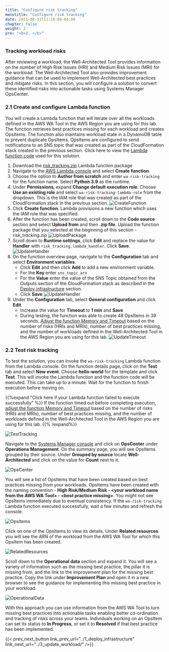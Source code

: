 ```yaml
---
title: "Configure risk tracking"
menutitle: "Configure risk tracking"
date: 2021-08-31T11:16:09-04:00
chapter: false
weight: 2
pre: "<b>2. </b>"
---
```


### Tracking workload risks

After reviewing a workload, the Well-Architected Tool provides information on the number of High Risk Issues (HRI) and Medium Risk Issues (MRI) for the workload. The Well-Architected Tool also provides improvement guidance that can be used to implement Well-Architected best practices and mitigate risks. In this section, you will configure a solution to convert these identified risks into actionable tasks using Systems Manager OpsCenter.

### 2.1 Create and configure Lambda function

You will create a Lambda function that will iterate over all the workloads defined in the AWS WA Tool in the AWS Region you are using for this lab. The function retrieves best practices missing for each workload and creates OpsItems. The function also maintains workload state in a DynamoDB table to prevent duplicate OpsItems. OpsItems are configured to send notifications to an SNS topic that was created as part of the CloudFormation stack created in the previous section. Click here to view the [Lambda function code](/watool/200_Manage_Workload_Risks_with_OpsCenter/Code/risk_tracking.py) used for this solution.

1. Download the [risk_tracking.zip](/watool/200_Manage_Workload_Risks_with_OpsCenter/Code/risk_tracking.zip) Lambda function package
1. Navigate to the [AWS Lambda console](https://console.aws.amazon.com/lambda/home#/functions) and select **Create function**.
1. Choose the option to **Author from scratch** and enter `wa-risk-tracking` for the function name. Select **Python 3.9** as the runtime.
1. Under **Permissions**, expand **Change default execution role**. Choose **Use an existing role** and select `wa-risk-tracking-lambda-role` from the dropdown. This is the IAM role that was created as part of the CloudFormation stack in the previous section.
  ![CreateFunction](/watool/200_Manage_Workload_Risks_with_OpsCenter/Images/CreateFunction1.png?classes=lab_picture_auto)
1. Click **Create function**. Lambda provisions a new function which uses the IAM role that was specified.
1. After the function has been created, scroll down to the **Code source** section and select **Upload from** and then **.zip file**. Upload the function package that you selected at the beginning of this section - *risk_tracking.zip*
  ![UploadPackage](/watool/200_Manage_Workload_Risks_with_OpsCenter/Images/UploadPackage1.png?classes=lab_picture_auto)
1. Scroll down to **Runtime settings**, click **Edit** and replace the value for **Handler** with `risk_tracking.lambda_handler`. Click **Save**.
  ![UpdateHandler](/watool/200_Manage_Workload_Risks_with_OpsCenter/Images/UpdateHandler1.png?classes=lab_picture_auto)
1. On the function overview page, navigate to the **Configuration** tab and select **Environment variables**.
    * Click **Edit** and then click **Add** to add a new environment variable.
    * For the **Key** enter `sns_topic_arn`
    * For the **Value** enter the value of the SNS Topic obtained from the Outputs section of the CloudFormation stack as described in the [Deploy infrastructure](/Previouspage) section.
    * Click **Save**
    ![UpdateHandler](/watool/200_Manage_Workload_Risks_with_OpsCenter/Images/AddEnvVar.png?classes=lab_picture_auto)
1. Under the **Configuration** tab, select **General configuration** and click **Edit**.
    * Increase the value for **Timeout** to **1 min** and **Save**
    * During testing, the function was able to create 48 OpsItems in 39 seconds. [Adjust the function Memory and Timeout](https://docs.aws.amazon.com/lambda/latest/dg/configuration-memory.html) based on the number of risks (HRIs and MRIs), number of best practices missing, and the number of workloads defined in the Well-Architected Tool in the AWS Region you are using for this lab.
    ![UpdateTimeout](/watool/200_Manage_Workload_Risks_with_OpsCenter/Images/UpdateTimeout.png?classes=lab_picture_auto)    

### 2.2 Test risk tracking

To test the solution, you can invoke the `wa-risk-tracking` Lambda function from the Lambda console. On the function details page, click on the **Test** tab and select **New event**. Choose **hello-world** for the template and click **Test**. This will invoke the Lambda function and the function code will be executed. This can take up to a minute. Wait for the function to finish execution before moving on.

{{%expand "Click here if your Lambda function failed to execute successfully" %}}
If the function timed out before completing execution, [adjust the function Memory and Timeout](https://docs.aws.amazon.com/lambda/latest/dg/configuration-memory.html) based on the number of risks (HRIs and MRIs), number of best practices missing, and the number of workloads defined in the Well-Architected Tool in the AWS Region you are using for this lab.
{{% /expand%}}

![TestTracking](/watool/200_Manage_Workload_Risks_with_OpsCenter/Images/TestTracking.png?classes=lab_picture_auto)    

Navigate to the [Systems Manager console](https://console.aws.amazon.com/systems-manager/) and click on **OpsCenter** under **Operations Management**. On the summary page, you will see OpsItems grouped by their source. Under **Grouped by source** locate **Well-Architected** and click on the value for **Count** next to it.

![OpsCenter](/watool/200_Manage_Workload_Risks_with_OpsCenter/Images/OpsCenter.png?classes=lab_picture_auto)    

You will see a list of OpsItems that have been created based on best practices missing from your workloads. OpsItems have been created with the naming convention - **High Risk/Medium Risk - \<your workload name from the AWS WA Tool\> - \<best practice missing\>**. You might not see OpsItems immediately due to eventual consistency. If the `wa-risk-tracking` Lambda function executed successfully, wait a few minutes and refresh the console.

![OpsItems](/watool/200_Manage_Workload_Risks_with_OpsCenter/Images/OpsItems.png?classes=lab_picture_auto)    

Click on one of the OpsItems to view its details. Under **Related resources** you will see the ARN of the workload from the AWS WA Tool for which this OpsItem has been created.

![RelatedResources](/watool/200_Manage_Workload_Risks_with_OpsCenter/Images/RelatedResources.png?classes=lab_picture_auto)    

Scroll down to the **Operational data** section and expand it. You will see a variety of information such as the missing best practice, the pillar it is missing from, and the link to the improvement plan for the missing best practice. Copy the link under **Improvement Plan** and open it in a new browser to see the guidance for implementing this missing best practice in your workload.

![OperationalData](/watool/200_Manage_Workload_Risks_with_OpsCenter/Images/OperationalData.png?classes=lab_picture_auto)    

With this approach you can use information from the AWS WA Tool to turn missing best practices into actionable tasks enabling better co-ordination and tracking of risks across your teams. Individuals working on an OpsItem can set its status to **In Progress**, or set it to **Resolved** if that best practice has been implemented.

{{< prev_next_button link_prev_url="../1_deploy_infrastructure" link_next_url="../3_update_workload/" />}}
